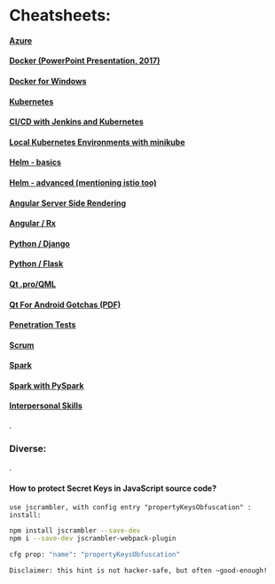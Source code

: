 <link rel="stylesheet" href="_github-markdown.css">

# Cheatsheets:

#### [Azure](azure/azure.md)
#### [Docker (PowerPoint Presentation, 2017)](./../docker/docker.pptx)
#### [Docker for Windows](./../docker/docker4windows.md)
#### [Kubernetes](./../docker/k8s.md)
#### [CI/CD with Jenkins and Kubernetes](ci_cd_jenkins_kubernetes.md)
#### [Local Kubernetes Environments with minikube](./../docker/k8slocal.md)
#### [Helm - basics](helm/helm.md)
#### [Helm - advanced (mentioning istio too)](helm/helm4k8s.md)
#### [Angular Server Side Rendering](ngssr/ng.ssr.md)
#### [Angular / Rx](../../../../artiFlow/blob/master/README.md#rx-cheatsheet)
#### [Python / Django](../../../../spycy/blob/master/cheatsheet/django.md)
#### [Python / Flask](../../../../spycy/blob/master/cheatsheet/flask.md)
#### [Qt .pro/QML](../../../../qBoss/blob/master/qt_cheatsheet.md)
#### [Qt For Android Gotchas (PDF)](../../../../qBoss/blob/master/qt4android_hints/qt4android_hints_for_beginners.pdf)
#### [Penetration Tests](pentest.md)
#### [Scrum](scrum/scrum.md)
#### [Spark](spark/spark.md)
#### [Spark with PySpark](spark/spark_pyspark.md)
#### [Interpersonal Skills](interpersonalskills.md)
.

### Diverse:

.

#### How to protect Secret Keys in JavaScript source code?
    use jscrambler, with config entry "propertyKeysObfuscation" :
    install:
```sh
npm install jscrambler --save-dev 
npm i --save-dev jscrambler-webpack-plugin 

cfg prop: "name": "propertyKeysObfuscation"
```
    Disclaimer: this hint is not hacker-safe, but often ~good-enough!

